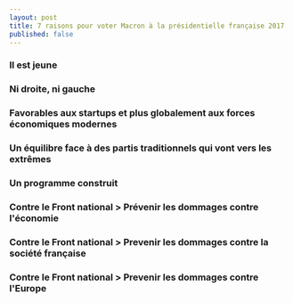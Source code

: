 ```yaml
---
layout: post
title: 7 raisons pour voter Macron à la présidentielle française 2017
published: false
---
```


### Il est jeune

### Ni droite, ni gauche

### Favorables aux startups et plus globalement aux forces économiques modernes

### Un équilibre face à des partis traditionnels qui vont vers les extrêmes

### Un programme construit

### Contre le Front national > Prévenir les dommages contre l'économie

### Contre le Front national > Prevenir les dommages contre la société française

### Contre le Front national > Prevenir les dommages contre l'Europe
